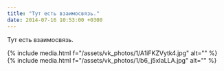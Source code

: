 ```yaml
---
title: "Тут есть взаимосвязь."
date: 2014-07-16 10:53:00 +0300
---
```


Тут есть взаимосвязь.


{% include media.html f="/assets/vk_photos/1/A1iFKZVytk4.jpg" alt="" %}
{% include media.html f="/assets/vk_photos/1/b6_j5xIaLLA.jpg" alt="" %}
